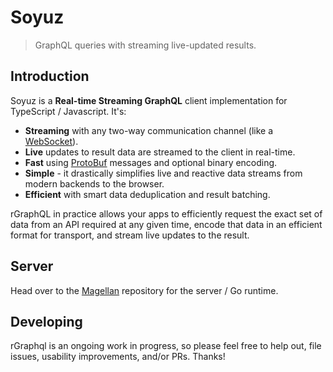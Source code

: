 # Soyuz

> GraphQL queries with streaming live-updated results.

## Introduction

Soyuz is a **Real-time Streaming GraphQL** client implementation for TypeScript / Javascript. It's:

 - **Streaming** with any two-way communication channel (like a [WebSocket](https://github.com/gorilla/websocket)).
 - **Live** updates to result data are streamed to the client in real-time.
 - **Fast** using [ProtoBuf](https://developers.google.com/protocol-buffers/) messages and optional binary encoding.
 - **Simple** - it drastically simplifies live and reactive data streams from modern backends to the browser.
 - **Efficient** with smart data deduplication and result batching.

rGraphQL in practice allows your apps to efficiently request the exact set of data from an API required at any given time, encode that data in an efficient format for transport, and stream live updates to the result.

## Server

Head over to the [Magellan] repository for the server / Go runtime.

[Magellan]: https://github.com/aperturerobotics/magellan

## Developing

rGraphql is an ongoing work in progress, so please feel free to help out, file issues, usability
improvements, and/or PRs. Thanks!
